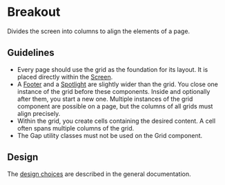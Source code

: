 <!-- @license CC0-1.0 -->

# Breakout

Divides the screen into columns to align the elements of a page.

## Guidelines

- Every page should use the grid as the foundation for its layout.
  It is placed directly within the [Screen](/docs/components-layout-screen--docs).
- A [Footer](/docs/components-containers-footer--docs) and a [Spotlight](/docs/components-containers-spotlight--docs) are slightly wider than the grid.
  You close one instance of the grid before these components.
  Inside and optionally after them, you start a new one.
  Multiple instances of the grid component are possible on a page, but the columns of all grids must align precisely.
- Within the grid, you create cells containing the desired content.
  A cell often spans multiple columns of the grid.
- The Gap utility classes must not be used on the Grid component.

## Design

The [design choices](/docs/brand-design-tokens-grid--docs) are described in the general documentation.
